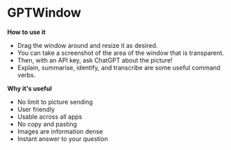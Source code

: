 # GPTWindow

**How to use it**
- Drag the window around and resize it as desired.
- You can take a screenshot of the area of the window that is transparent.
- Then, with an API key, ask ChatGPT about the picture!
- Explain, summarise, identify, and transcribe are some useful command verbs.

**Why it's useful**
- No limit to picture sending
- User friendly
- Usable across all apps
- No copy and pasting
- Images are information dense
- Instant answer to your question

